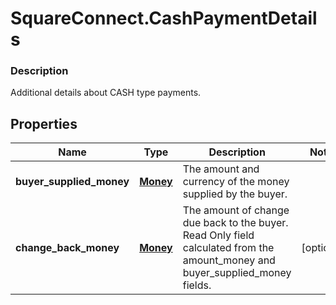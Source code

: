 # SquareConnect.CashPaymentDetails

### Description

Additional details about CASH type payments.

## Properties
Name | Type | Description | Notes
------------ | ------------- | ------------- | -------------
**buyer_supplied_money** | [**Money**](Money.md) | The amount and currency of the money supplied by the buyer. | 
**change_back_money** | [**Money**](Money.md) | The amount of change due back to the buyer. Read Only field calculated from the amount_money and buyer_supplied_money fields. | [optional] 


